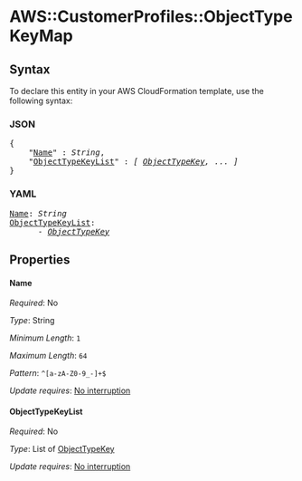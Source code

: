 # AWS::CustomerProfiles::ObjectType KeyMap

## Syntax

To declare this entity in your AWS CloudFormation template, use the following syntax:

### JSON

<pre>
{
    "<a href="#name" title="Name">Name</a>" : <i>String</i>,
    "<a href="#objecttypekeylist" title="ObjectTypeKeyList">ObjectTypeKeyList</a>" : <i>[ <a href="objecttypekey.md">ObjectTypeKey</a>, ... ]</i>
}
</pre>

### YAML

<pre>
<a href="#name" title="Name">Name</a>: <i>String</i>
<a href="#objecttypekeylist" title="ObjectTypeKeyList">ObjectTypeKeyList</a>: <i>
      - <a href="objecttypekey.md">ObjectTypeKey</a></i>
</pre>

## Properties

#### Name

_Required_: No

_Type_: String

_Minimum Length_: <code>1</code>

_Maximum Length_: <code>64</code>

_Pattern_: <code>^[a-zA-Z0-9_-]+$</code>

_Update requires_: [No interruption](https://docs.aws.amazon.com/AWSCloudFormation/latest/UserGuide/using-cfn-updating-stacks-update-behaviors.html#update-no-interrupt)

#### ObjectTypeKeyList

_Required_: No

_Type_: List of <a href="objecttypekey.md">ObjectTypeKey</a>

_Update requires_: [No interruption](https://docs.aws.amazon.com/AWSCloudFormation/latest/UserGuide/using-cfn-updating-stacks-update-behaviors.html#update-no-interrupt)
